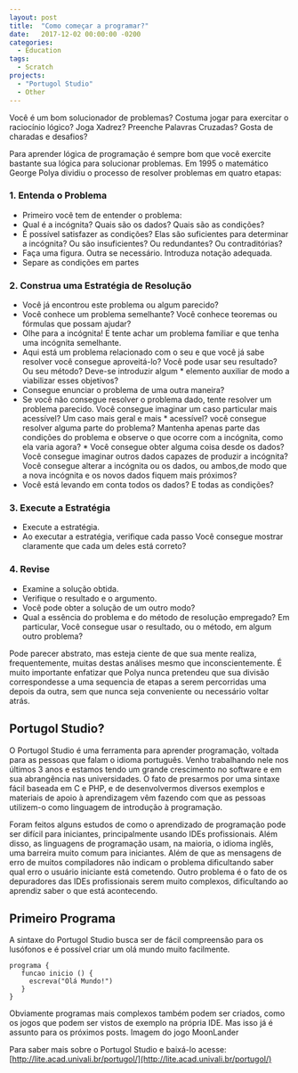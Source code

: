 ```yaml
---
layout: post
title:  "Como começar a programar?"
date:   2017-12-02 00:00:00 -0200
categories:
  - Education
tags:
  - Scratch
projects:
  - "Portugol Studio"
  - Other
---
```


Você é um bom solucionador de problemas? Costuma jogar para exercitar o raciocínio lógico? Joga Xadrez? Preenche Palavras Cruzadas? Gosta de charadas e desafios?

Para aprender lógica de programação é sempre bom que você exercite bastante sua lógica para solucionar problemas. Em 1995 o matemático George Polya dividiu o processo de resolver problemas em quatro etapas:

### 1. Entenda o Problema

* Primeiro você tem de entender o problema:
* Qual é a incógnita? Quais são os dados? Quais são as condições?
* É possível satisfazer as condições? Elas são suficientes para determinar a incógnita? Ou são insuficientes? Ou redundantes? Ou contraditórias?
* Faça uma figura. Outra se necessário. Introduza notação adequada.
* Separe as condições em partes

### 2. Construa uma Estratégia de Resolução

* Você já encontrou este problema ou algum parecido?
* Você conhece um problema semelhante? Você conhece teoremas ou fórmulas que possam ajudar?
* Olhe para a incógnita! E tente achar um problema familiar e que tenha uma incógnita semelhante.
* Aqui está um problema relacionado com o seu e que você já sabe resolver você consegue aproveitá-lo? Você pode usar seu resultado? Ou seu método? Deve-se introduzir algum * elemento auxiliar de modo a viabilizar esses objetivos?
* Consegue enunciar o problema de uma outra maneira?
* Se você não consegue resolver o problema dado, tente resolver um problema parecido. Você consegue imaginar um caso particular mais acessível? Um caso mais geral e mais * acessível? você consegue resolver alguma parte do problema? Mantenha apenas parte das condições do problema e observe o que ocorre com a incógnita, como ela varia agora? * Você consegue obter alguma coisa desde os dados? Você consegue imaginar outros dados capazes de produzir a incógnita? Você consegue alterar a incógnita ou os dados, ou ambos,de modo que a nova incógnita e os novos dados fiquem mais próximos?
* Você está levando em conta todos os dados? E todas as condições?

### 3. Execute a Estratégia

* Execute a estratégia.
* Ao executar a estratégia, verifique cada passo Você consegue mostrar claramente que cada um deles está correto?

### 4. Revise

* Examine a solução obtida.
* Verifique o resultado e o argumento.
* Você pode obter a solução de um outro modo?
* Qual a essência do problema e do método de resolução empregado? Em particular, Você consegue usar o resultado, ou o método, em algum outro problema?


Pode parecer abstrato, mas esteja ciente de que sua mente realiza, frequentemente, muitas destas análises mesmo que inconscientemente. É muito importante enfatizar que Polya nunca pretendeu que sua divisão correspondesse a uma sequencia de etapas a serem percorridas uma depois da outra, sem que nunca seja conveniente ou necessário voltar atrás.

## Portugol Studio?

O Portugol Studio é uma ferramenta para aprender programação, voltada para as pessoas que falam o idioma português. Venho trabalhando nele nos últimos 3 anos e estamos tendo um grande crescimento no software e em sua abrangência nas universidades. O fato de presarmos por uma sintaxe fácil baseada em C e PHP, e de desenvolvermos diversos exemplos e materiais de apoio à aprendizagem vêm fazendo com que as pessoas utilizem-o como linguagem de introdução à programação.

Foram feitos alguns estudos de como o aprendizado de programação pode ser difícil para iniciantes, principalmente usando IDEs profissionais. Além disso, as linguagens de programação usam, na maioria, o idioma inglês, uma barreira muito comum para iniciantes. Além de que as mensagens de erro de muitos compiladores não indicam o problema dificultando saber qual erro o usuário iniciante está cometendo. Outro problema é o fato de os depuradores das IDEs profissionais serem muito complexos, dificultando ao aprendiz saber o que está acontecendo.

## Primeiro Programa

A sintaxe do Portugol Studio busca ser de fácil compreensão para os lusófonos e é possível criar um olá mundo muito facilmente.

```
programa { 
   funcao inicio () {
     escreva("Olá Mundo!")
   } 
}
```

Obviamente programas mais complexos também podem ser criados, como os jogos que podem ser vistos de exemplo na própria IDE. Mas isso já é assunto para os próximos posts.
Imagem do jogo MoonLander

Para saber mais sobre o Portugol Studio e baixá-lo acesse: [http://lite.acad.univali.br/portugol/](http://lite.acad.univali.br/portugol/)